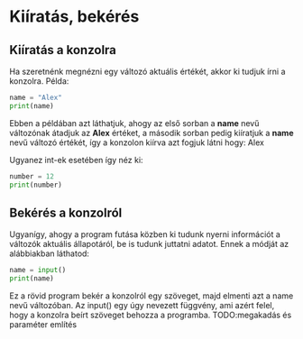 # Kiíratás, bekérés

## Kiíratás a konzolra

Ha szeretnénk megnézni egy változó aktuális értékét, akkor ki tudjuk írni a konzolra.
Példa:

```python
name = "Alex"
print(name)
```

Ebben a példában azt láthatjuk, ahogy az első sorban a **name** nevű változónak átadjuk az **Alex** értéket, a második sorban pedig kiíratjuk a **name** nevű változó értékét, így a konzolon kiírva azt fogjuk látni hogy:
Alex

Ugyanez int-ek esetében így néz ki:
```python
number = 12
print(number)
```

## Bekérés a konzolról
Ugyanígy, ahogy a program futása közben ki tudunk nyerni információt a változók aktuális állapotáról, be is tudunk juttatni adatot.
Ennek a módját az alábbiakban láthatod:

```python
name = input()
print(name)
```

Ez a rövid program bekér a konzolról egy szöveget, majd elmenti azt a name nevű változóban.
Az input() egy úgy nevezett függvény, ami azért felel, hogy a konzolra beírt szöveget behozza a programba. TODO:megakadás és paraméter említés